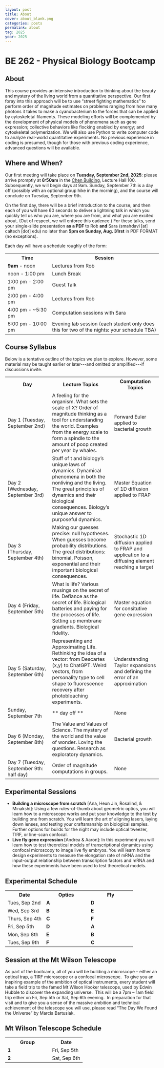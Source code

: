 ```yaml
---
layout: post
title: About
cover: about_blank.png
categories: posts
permalink: about
tag: 2025
year: 2025
---
```

# BE 262 - Physical Biology Bootcamp

## About
This course provides an intensive introduction to thinking about the beauty and mystery of the living world from a quantitative perspective. Our first foray into this approach will be to use “street fighting mathematics” to perform order of magnitude estimates on problems ranging from how many photons it takes to make a cyanobacterium to the forces that can be applied by cytoskeletal filaments. These modeling efforts will be complemented by the development of physical models of phenomena such as gene expression; collective behaviors like flocking enabled by energy; and cytoskeletal polymerization. We will also use Python to write computer code to analyze real-world quantitative experiments. No previous experience in coding is presumed, though for those with previous coding experience, advanced questions will be available.

## Where and When?
Our first meeting will take place on **Tuesday, September 2nd, 2025**: please arrive promptly at **8:50am** in the [Chen Building](https://www.caltech.edu/map/campus/tianqiao-and-chrissy-chen-neuroscience-research-building), Lecture Hall 100. Subsequently, we will begin days at 9am.
Sunday, September 7th is a day off (possibly with an optional group hike in the morning), and the course will conclude on Tuesday, September 9th.

On the first day, there will be a brief introduction to the course, and then each of you will have 60 seconds to deliver a lightning talk in which you quickly tell us who you are, where you are from, and what you are excited about. (Out of respect, we will enforce this cadence.)
For these talks, send your single-slide presentation **as a PDF** to Rob **and** Sara (smahdavi [at] caltech [dot] edu) no later than **5pm on Sunday, Aug. 31rst** in PDF FORMAT (no exceptions).  

Each day will have a schedule roughly of the form:
<table>
<tr>
    <th style="width:130px"><b>Time</b></th>
    <th><b>Session</b></th>
</tr>
<tr>
    <td><b>9am</b> - noon</td>
    <td>Lectures from Rob</td>
</tr>
<tr>
    <td>noon - 1:00 pm</td>
    <td>Lunch Break</td>
</tr>
<tr>
    <td>1:00 pm - 2:00 pm</td>
    <td>Guest Talk</td>
</tr>
<tr>
    <td>2:00 pm - 4:00 pm</td>
    <td>Lectures from Rob</td>
</tr>
<tr>
    <td>4:00 pm - ~5:30 pm</td>
    <td>Computation sessions with Sara</td>
</tr>
<tr>
    <td>6:00 pm - 10:00 pm</td>
    <td>Evening lab session (each student only does this for two of the nights: your schedule TBA)</td>
</tr>
</table>

## Course Syllabus

Below is a tentative outline of the topics we plan to explore. However, some material may be taught earlier or later---and omitted or amplified---if discussions invite.

<table>
<tr>
    <th style="width:130px"><b>Day</b></th>
    <th><b>Lecture Topics</b></th>
    <th><b>Computation Topics</b></th>
</tr>
<tr>
    <td>Day 1 (Tuesday, September 2nd)</td>
    <td> A feeling for the organism. What sets the scale of X? Order of
magnitude thinking as a tool for understanding the world. Examples
from the energy scale to form a spindle to the amount of poop created
per year by whales.</td>
    <td>Forward Euler applied to bacterial growth</td>
</tr>
<tr>
    <td>Day 2 (Wednesday, September 3rd)</td>
    <td>Stuff of t and biology’s unique laws of dynamics. Dynamical phenomena in both the nonliving and the living. The great principles of dynamics and their biological consequences. Biology’s unique answer to purposeful dynamics.</td>
    <td> Master Equation of 1D diffusion applied to FRAP</td>
</tr>
<tr>
    <td>Day 3 (Thursday, September 4th)</td>
    <td>Making our guesses precise: null hypotheses. When guesses become probability distributions. The great distributions: binomial, Poisson, exponential and their important biological consequences.</td>
    <td>Stochastic 1D diffusion applied to FRAP and application to a diffusing element reaching a target</td>
</tr>
<tr>
    <td>Day 4 (Friday, September 5th)</td>
    <td>What is life?  Various musings on the secret of life. Defiance as the secret of life.  Biological batteries and paying for the processes of life. Setting up membrane gradients. Biological fidelity.</td>
    <td>Master equation for consitutive gene expression</td>
</tr>
<tr>
    <td>Day 5 (Saturday, September 6th)</td>
    <td>Representing and Approximating Life.  Rethinking the idea of a vector: from Descartes (x,y) to ChatGPT. Weird vectors, from personality type to cell shape to fluorescence recovery after photobleaching experiments.</td>
    <td>Understanding Taylor expansions and defining the error of an approximation</td>
</tr>
<tr>
    <td> Sunday, September 7th </td>
    <td>** day off **</td>
    <td>None</td>
</tr>
<tr>
    <td>Day 6 (Monday, September 8th)</td>
    <td>The Value and Values of Science.  The mystery of the world and the value of wonder.  Loving the questions.  Research as exploratory dynamics.  </td>
    <td>Bacterial growth</td>
</tr>
<tr>
    <td>Day 7 (Tuesday, September 9th: half day)</td>
    <td> Order of magnitude computations in groups.</td>
    <td>None</td>
</tr>
</table>

## Experimental Sessions
* **Building a microscope from scratch** [Ana, Heun Jin, Rosalind, & Minakshi]: Using a few rules-of-thumb about geometric optics, you will learn how to a microscope works and put your knowledge to the test by building one from scratch. You will learn the art of aligning lasers, laying down lenses, and testing your craftsmanship on biological samples. Further options for builds for the night may include optical tweezer, TIRF, or line-scan confocal.
* **Live fly gene expression** [Andrea & Aaron]: In this experiment you will learn how to test theoretical models of transcriptional dynamics using confocal microscopy to image live fly embryos. You will learn how to design experiments to measure the elongation rate of mRNA and the input-output relationship between transcription factors and mRNA and how these experiments have been used to test theoretical models.

## Experimental Schedule
<!-- Visit [this link](https://www.dropbox.com/scl/fi/prhub7qm2aqqcvlm73m2r/2023bootcampAssignmentsExperimental.txt?rlkey=ks3fsk5nl1maj59owhy2kqnw0&dl=0) for your group assignments (for privacy, password-protected, expiring file).  -->
<table>
<tr>
    <th><b>Date</b></th>
    <th style="width:130px"><b>Optics</b></th>
    <th style="width:130px"><b>Fly</b></th>
</tr>
<tr>
    <td>Tues, Sep 2nd </td>
    <td><b> A</b></td>
    <td><b> D</b></td>
</tr>
<tr>
    <td>Wed, Sep 3rd </td>
    <td><b> B</b></td>
    <td><b> E</b></td>
</tr>
<tr>
    <td>Thurs, Sep 4th</td>
    <td><b> C</b></td>
    <td><b> F</b></td>
</tr>
<tr>
    <td>Fri, Sep 5th</td>
    <td><b> D</b></td>
    <td><b> A</b></td>
</tr>
<tr>
    <td>Mon, Sep 8th</td>
    <td><b> E</b></td>
    <td><b> B</b></td>
</tr>
<tr>
    <td>Tues, Sep 9th</td>
    <td><b> F</b></td>
    <td><b> C</b></td>
</tr>
</table>

## Session at the Mt Wilson Telescope
As part of the bootcamp, all of you will be building a microscope – either an optical trap, a TIRF microscope or a confocal microscope.  To give you an inspiring example of the ambition of optical instruments, every student will take a field trip to the famed Mt Wilson Hooker telescope, used by Edwin Hubble to discover the expanding universe.  This will be a 7pm – 1am field trip either on Fri, Sep 5th or Sat, Sep 6th  evening.  In preparation for that visit and to give you a sense of the massive ambition and technical achievement of the telescope you will use, please read “The Day We Found the Universe” by Marcia Bartusiak. 

## Mt Wilson Telescope Schedule
<table>
<tr>
    <th style="width:130px"><b> Group</b></th>
    <th><b>Date</b></th>
</tr>
<tr>
    <td><b> 1</b></td>
    <td>Fri, Sep 5th </td>
</tr>
<tr>
    <td><b> 2</b></td>
    <td>Sat, Sep 6th </td>
</tr>
</table>

